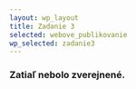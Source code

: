 ```yaml
---
layout: wp_layout
title: Zadanie 3
selected: webove_publikovanie
wp_selected: zadanie3
---
```


### Zatiaľ nebolo zverejnené.
